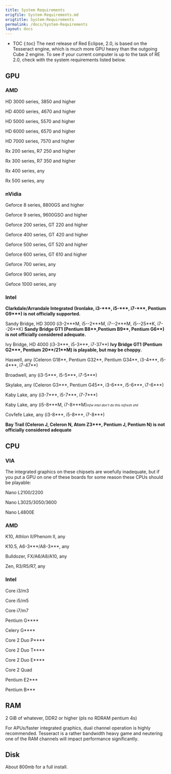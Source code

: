 ```yaml
---
title: System Requirements
origfile: System-Requirements.md
origtitle: System-Requirements
permalink: /docs/System-Requirements
layout: docs
---
```

* TOC
{:toc}
The next release of Red Eclipse, 2.0, is based on the Tesseract engine, which is much more GPU heavy than the outgoing Cube 2 engine. To see if your current computer is up to the task of RE 2.0, check with the system requirements listed below.

## GPU

### AMD

HD 3000 series, 3850 and higher

HD 4000 series, 4670 and higher

HD 5000 series, 5570 and higher

HD 6000 series, 6570 and higher

HD 7000 series, 7570 and higher

Rx 200 series, R7 250 and higher

Rx 300 series, R7 350 and higher

Rx 400 series, any

Rx 500 series, any

### nVidia

Geforce 8 series, 8800GS and higher

Geforce 9 series, 9600GSO and higher

Geforce 200 series, GT 220 and higher

Geforce 400 series, GT 420 and higher

Geforce 500 series, GT 520 and higher

Geforce 600 series, GT 610 and higher

Geforce 700 series, any

Geforce 900 series, any

Gefoce 1000 series, any

### Intel

**Clarkdale/Arrandale Integrated (Ironlake, i3-\*\*\*, i5-\*\*\*, i7-\*\*\*, Pentium G9\*\*\*) is not officially supported.**

Sandy Bridge, HD 3000 (i3-2\*\*\*M, i5--2\*\*\*M, i7--2\*\*\*M, i5--25\*\*K, i7--26\*\*K) **Sandy Bridge GT1 (Pentium B8\*\*,Pentium B9\*\*, Pentium G6\*\*) is not officially considered adequate.**

Ivy Bridge, HD 4000 (i3-3\*\*\*, i5-3\*\*\*, i7-37\*\*) **Ivy Bridge GT1 (Pentium G2\*\*\*, Pentium 20\*\*/21\*\*M) is playable, but may be choppy.**

Haswell, any (Celeron G18\*\*, Pentium G32\*\*, Pentium G34\*\*, i3-4\*\*\*, i5-4\*\*\*, i7-47\*\*)

Broadwell, any (i3-5\*\*\*, i5-5\*\*\*, i7-5\*\*\*)

Skylake, any (Celeron G3\*\*\*, Pentium G45\*\*, i3-6\*\*\*, i5-6\*\*\*, i7-6\*\*\*)

Kaby Lake, any (i3-7\*\*\*, i5-7\*\*\*, i7-7\*\*\*)

Kaby Lake, any (i5-8\*\*\*M, i7-8\*\*\*M)<font size="-5">*mfw intel don't do this refresh shit*</font>

Covfefe Lake, any (i3-8\*\*\*, i5-8\*\*\*, i7-8\*\*\*)

**Bay Trail (Celeron J, Celeron N, Atom Z3\*\*\*, Pentium J, Pentium N) is not officially considered adequate**

## CPU

### VIA

The integrated graphics on these chipsets are woefully inadequate, but if you put a GPU on one of these boards for some reason these CPUs should be playable:

Nano L2100/2200

Nano L3025/3050/3600

Nano L4800E

### AMD

K10, Athlon II/Phenom II, any

K10.5, A6-3\*\*\*/A8-3\*\*\*, any

Bulldozer, FX/A6/A8/A10, any

Zen, R3/R5/R7, any

### Intel

Core i3/m3

Core i5/m5

Core i7/m7

Pentium G\*\*\*\*

Celery G\*\*\*\*

Core 2 Duo P\*\*\*\*

Core 2 Duo T\*\*\*\*

Core 2 Duo E\*\*\*\*

Core 2 Quad

Pentium E2\*\*\*

Pentium B\*\*\*

## RAM

2 GiB of whatever, DDR2 or higher (pls no RDRAM pentium 4s)

For APUs/faster integrated graphics, dual channel operation is highly recommended. Tesseract is a rather bandwidth heavy game and neutering one of the RAM channels will impact performance significantly.

## Disk

About 800mb for a full install.
